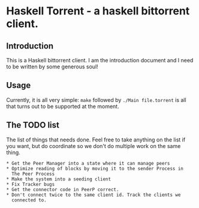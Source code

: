 Haskell Torrent - a haskell bittorrent client.
==========

Introduction
----------

This is a Haskell bittorrent client. I am the introduction document
and I need to be written by some generous soul!

Usage
-----------------

Currently, it is all very simple: `make` followed by `./Main
file.torrent` is all that turns out to be supported at the moment.

The TODO list
-----------------

The list of things that needs done. Feel free to take anything on the
list if you want, but do coordinate so we don't do multiple work on
the same thing.

    * Get the Peer Manager into a state where it can manage peers
    * Optimize reading of blocks by moving it to the sender Process in
      The Peer Process
    * Make the system into a seeding client
    * Fix Tracker bugs
    * Get the connector code in PeerP correct.
    * Don't connect twice to the same client id. Track the clients we
      connected to.
